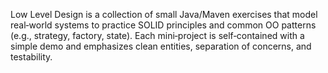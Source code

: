 Low Level Design is a collection of small Java/Maven exercises that model real‑world systems to
practice SOLID principles and common OO patterns (e.g., strategy, factory, state). Each mini‑project is self‑contained
with a simple demo and emphasizes clean entities, separation of concerns, and testability.

